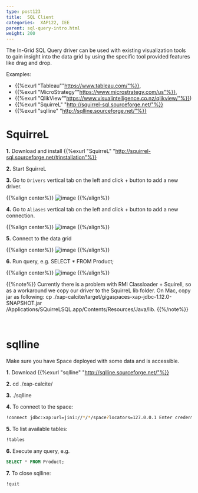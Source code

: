 ```yaml
---
type: post123
title:  SQL Client
categories:  XAP122, IEE
parent: sql-query-intro.html
weight: 200
---
```



The In-Grid SQL Query driver can be used with existing visualization tools to gain insight into the data grid by using the specific tool provided features like drag and drop.

Examples:

- {{%exurl "Tableau""https://www.tableau.com/"%}}, 
- {{%exurl "MicroStrategy""https://www.microstrategy.com/us"%}}, 
- {{%exurl "QlikView""https://www.visualintelligence.co.nz/qlikview/"%}}) 
- {{%exurl "SquirreL" "http://squirrel-sql.sourceforge.net/"%}}
- {{%exurl "sqlline" "http://sqlline.sourceforge.net/"%}}
 

 
# SquirreL

**1.** Download and install {{%exurl "SquirreL" "http://squirrel-sql.sourceforge.net/#installation"%}}

**2.** Start SquirreL

**3.** Go to `Drivers` vertical tab on the left and click + button to add a new driver.

{{%align center%}}
![image](/attachment_files/xap-sql/squirrel-driver.png)
{{%/align%}}

**4.** Go to `Aliases` vertical tab on the left and click + button to add a new connection.

{{%align center%}}
![image](/attachment_files/xap-sql/squirrel-alias.png)
{{%/align%}}

 
**5.** Connect to the data grid

{{%align center%}}
![image](/attachment_files/xap-sql/squirrel-connect.png)
{{%/align%}}


**6.** Run query, e.g. SELECT * FROM Product;

{{%align center%}}
![image](/attachment_files/xap-sql/squirrel-query.png)
{{%/align%}}


{{%note%}}
Currently there is a problem with RMI Classloader + Squirell, so as a workaround we copy our driver to the SquirreL lib folder. On Mac, copy jar as following: cp ./xap-calcite/target/gigaspaces-xap-jdbc-1.12.0-SNAPSHOT.jar /Applications/SQuirreLSQL.app/Contents/Resources/Java/lib.
{{%/note%}}

<br>

# sqlline

Make sure you have Space deployed with some data and is accessible.


**1.** Download {{%exurl "sqlline" "http://sqlline.sourceforge.net/"%}}

**2.** cd ./xap-calcite/

**3.** ./sqlline

**4.** To connect to the space: 
```bash
!connect jdbc:xap:url=jini://*/*/space?locators=127.0.0.1 Enter credentials if your space is secured (or just press Return otherwise).
```

**5.** To list available tables: 

```bash
!tables
```

**6.** Execute any query, e.g. 

```sql
SELECT * FROM Product;
```
**7.** To close sqlline: 
```bash
!quit
```
